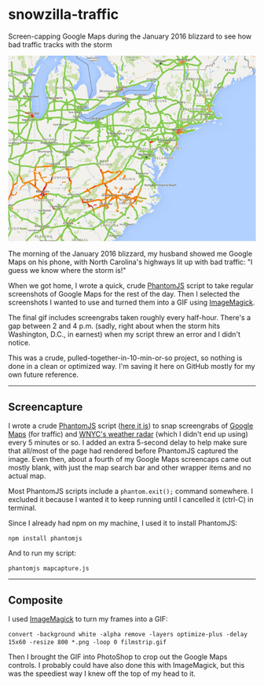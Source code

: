 # snowzilla-traffic
Screen-capping Google Maps during the January 2016 blizzard to see how bad traffic tracks with the storm

<img src="frames/traffic.gif" alt="Traffic animation" />

The morning of the January 2016 blizzard, my husband showed me Google Maps on his phone, with North Carolina's highways lit up with bad traffic: "I guess we know where the storm is!"

When we got home, I wrote a quick, crude [PhantomJS](http://phantomjs.org) script to take regular screenshots of Google Maps for the rest of the day. Then I selected the screenshots I wanted to use and turned them into a GIF using [ImageMagick](http://www.imagemagick.org/script/convert.php).

The final gif includes screengrabs taken roughly every half-hour. There's a gap between 2 and 4 p.m. (sadly, right about when the storm hits Washington, D.C., in earnest) when my script threw an error and I didn't notice.

This was a crude, pulled-together-in-10-min-or-so project, so nothing is done in a clean or optimized way. I'm saving it here on GitHub mostly for my own future reference.

----------

## Screencapture

I wrote a crude [PhantomJS](http://phantomjs.org/screen-capture.html) script ([here it is](mapcapture.js)) to snap screengrabs of [Google Maps](https://www.google.com/maps/@38.6337794,-76.8123652,6z/data=!5m1!1e1) (for traffic) and [WNYC's weather radar](http://project.wnyc.org/storm-radar/) (which I didn't end up using) every 5 minutes or so. I added an extra 5-second delay to help make sure that all/most of the page had rendered before PhantomJS captured the image. Even then, about a fourth of my Google Maps screencaps came out mostly blank, with just the map search bar and other wrapper items and no actual map.

Most PhantomJS scripts include a `phantom.exit();` command somewhere. I excluded it because I wanted it to keep running until I cancelled it (ctrl-C) in terminal.

Since I already had npm on my machine, I used it to install PhantomJS:

```
npm install phantomjs
```

And to run my script:

```
phantomjs mapcapture.js
```

----------

## Composite

I used [ImageMagick](http://www.imagemagick.org/script/convert.php) to turn my frames into a GIF:

```
convert -background white -alpha remove -layers optimize-plus -delay 15x60 -resize 800 *.png -loop 0 filmstrip.gif
```

Then I brought the GIF into PhotoShop to crop out the Google Maps controls. I probably could have also done this with ImageMagick, but this was the speediest way I knew off the top of my head to it.

